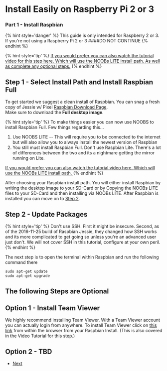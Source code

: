 # Install Easily on Raspberry Pi 2 or 3
### Part 1 - Install Raspbian

{% hint style='danger' %}
This guide is only intended for Raspberry 2 or 3. If you're not using a Raspberry Pi 2 or 3
####DO NOT CONTINUE
{% endhint %}

{% hint style='tip' %}
[If you would prefer you can also watch the tutorial video for this step here. Which will use the NOOBs LITE install path. As well as complete any optional steps.](#)
{% endhint %}

## Step 1 - Select Install Path and Install Raspbian Full
To get started we suggest a clean install of Raspbian. You can snag a fresh copy of Jessie w/ Pixel [Raspbian Download Page](https://www.raspberrypi.org/downloads/raspbian/).  
Make sure to download the **Full desktop image**. 

{% hint style='tip' %}
To make things easier you can now use NOOBS to install Raspbian Full. Few things regarding this... 

1. Use NOOBS LITE -- This will require you to be connected to the internet but will also allow you to always install the newest version of Raspbian
2. You still must install Raspbian Full. Don't use Raspbian Lite. There's a lot of differences between the two and its a nightmare getting the mirror running on Lite. 

[If you would prefer you can also watch the tutorial video here. Which will use the NOOBs LITE install path. ](#)
{% endhint %}

After choosing your Raspbian install path. You will either install Raspbian by writing the desktop image to your SD-Card or by Copying the NOOBs LITE files to your SD-Card and then installing via NOOBs LITE. After Raspbian is installed you can move on to [Step 2](/docs/tutorials/Easy-Pi/Part-1.md#step-2).

## Step 2 - Update Packages
{% hint style='tip' %}
Don't use SSH. First it might be insecure. Second, as of the 2016-11-25 build of Raspbian Jessie, they changed how SSH works and its more complicated to get going so unless you're an advanced user just don't. We will not cover SSH in this tutorial, configure at your own peril. 
{% endhint %}

The next step is to open the terminal within Raspbian and run the following command there

```
sudo apt-get update
sudo apt-get upgrade
```

## The following Steps are Optional
## Option 1 - Install Team Viewer
We highly recommend installing Team Viewer. With a Team Viewer account you can actually login from anywhere.
To install Team Viewer click on [this link](https://pages.teamviewer.com/published/raspberrypi/) from within the browser from your Raspbian Install. (This is also covered in the Video Tutorial for this step.)

## Option 2 - TBD


<ul class="pager">
  <li class="next"><a href="Part-2.html">Next</a></li>
</ul>